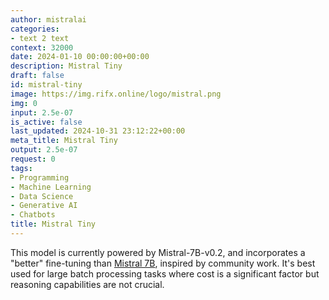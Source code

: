 ```yaml
---
author: mistralai
categories:
- text 2 text
context: 32000
date: 2024-01-10 00:00:00+00:00
description: Mistral Tiny
draft: false
id: mistral-tiny
image: https://img.rifx.online/logo/mistral.png
img: 0
input: 2.5e-07
is_active: false
last_updated: 2024-10-31 23:12:22+00:00
meta_title: Mistral Tiny
output: 2.5e-07
request: 0
tags:
- Programming
- Machine Learning
- Data Science
- Generative AI
- Chatbots
title: Mistral Tiny
---
```







This model is currently powered by Mistral-7B-v0.2, and incorporates a "better" fine-tuning than [Mistral 7B](/mistralai/mistral-7b-instruct-v0.1), inspired by community work. It's best used for large batch processing tasks where cost is a significant factor but reasoning capabilities are not crucial.

